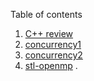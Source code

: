 

Table of contents

1. [C++ review](https://github.com/NDU-CSC413/c-review)
1. [concurrency1](https://github.com/NDU-CSC413/concurrency1)
1. [concurrency2](https://github.com/NDU-CSC413/concurrency2)
1. [stl-openmp](https://github.com/NDU-CSC413/stl-openmp)
.
